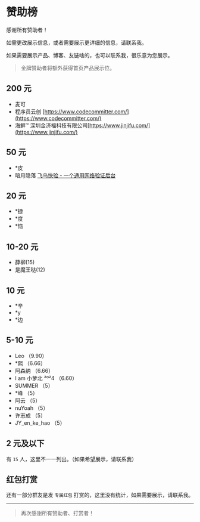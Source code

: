 # 赞助榜

感谢所有赞助者！

如需更改展示信息，或者需要展示更详细的信息，请联系我。

如果需要展示产品、博客、友链啥的，也可以联系我，很乐意为您展示。

> 金牌赞助者将额外获得首页产品展示位。

## 200 元

- 麦可
- 程序员云创 [https://www.codecommitter.com/](https://www.codecommitter.com/)
- 海鲜™ 深圳金济福科技有限公司[https://www.jinjifu.com/](https://www.jinjifu.com/)

## 50 元

- \*皮
- 暗月隐落 [飞鸟快验 - 一个通用网络验证后台](https://www.fnkuaiyan.cn)

## 20 元

- \*捷
- \*度
- \*恼

## 10-20 元

- 薛柳(15)
- 是魔王哒(12)

## 10 元

- \*辛
- \*y
- \*边

## 5-10 元

- Leo （9.90）
- \*熙 （6.66）
- 阿森纳 （6.66）
- I am 小萝北 ²º²4 （6.60）
- SUMMER （5）
- \*峰 （5）
- 阿云 （5）
- nuYoah （5）
- 许志成 （5）
- JY_en_ke_hao （5）

## 2 元及以下

有 `15` 人，这里不一一列出。（如果希望展示，请联系我）

## 红包打赏

还有一部分群友是发 `专属红包` 打赏的，这里没有统计，如果需要展示，请联系我。

---

> 再次感谢所有赞助者、打赏者！

